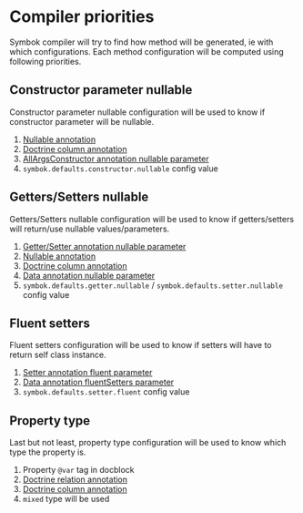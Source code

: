 # Compiler priorities
Symbok compiler will try to find how method will be generated, ie with which configurations.
Each method configuration will be computed using following priorities.

## Constructor parameter nullable
Constructor parameter nullable configuration will be used to know if constructor parameter will be nullable.

1. [Nullable annotation](annotations/nullable.md)
2. [Doctrine column annotation](doctrine.md#doctrines-column-annotation)
3. [AllArgsConstructor annotation nullable parameter](annotations/allArgsConstructor.md)
4. `symbok.defaults.constructor.nullable` config value

## Getters/Setters nullable
Getters/Setters nullable configuration will be used to know if getters/setters will return/use nullable values/parameters.

1. [Getter/Setter annotation nullable parameter](annotations/getter.md)
2. [Nullable annotation](annotations/nullable.md)
3. [Doctrine column annotation](doctrine.md#doctrines-column-annotation)
4. [Data annotation nullable parameter](annotations/data.md)
5. `symbok.defaults.getter.nullable` / `symbok.defaults.setter.nullable` config value

## Fluent setters
Fluent setters configuration will be used to know if setters will have to return self class instance.

1. [Setter annotation fluent parameter](annotations/setter.md)
2. [Data annotation fluentSetters parameter](annotations/data.md)
3. `symbok.defaults.setter.fluent` config value

## Property type
Last but not least, property type configuration will be used to know which type the property is.

1. Property `@var` tag in docblock
2. [Doctrine relation annotation](doctrine.md#doctrine-entity-relations)
3. [Doctrine column annotation](doctrine.md#doctrines-column-annotation)
4. `mixed` type will be used
